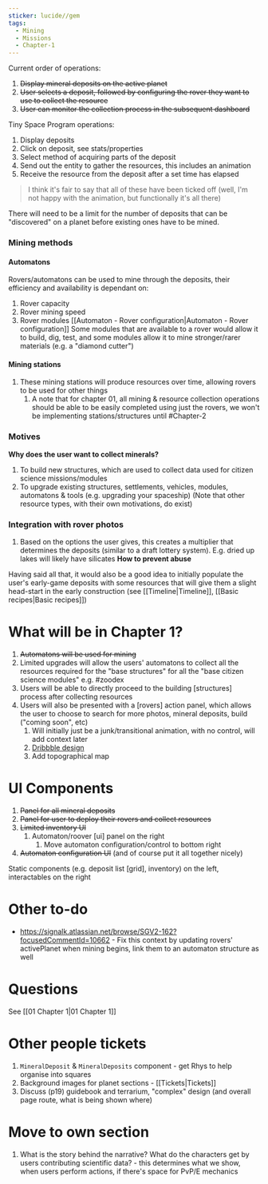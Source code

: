 ```yaml
---
sticker: lucide//gem
tags:
  - Mining
  - Missions
  - Chapter-1
---
```

Current order of operations:
1. ~~Display mineral deposits on the active planet~~
2. ~~User selects a deposit, followed by configuring the rover they want to use to collect the resource~~
3. ~~User can monitor the collection process in the subsequent dashboard~~

Tiny Space Program operations:
1. Display deposits
2. Click on deposit, see stats/properties
3. Select method of acquiring parts of the deposit
4. Send out the entity to gather the resources, this includes an animation
5. Receive the resource from the deposit after a set time has elapsed
> I think it's fair to say that all of these have been ticked off (well, I'm not happy with the animation, but functionally it's all there)

There will need to be a limit for the number of deposits that can be "discovered" on a planet before existing ones have to be mined.

### Mining methods
#### Automatons
Rovers/automatons can be used to mine through the deposits, their efficiency and availability is dependant on:
1. Rover capacity
2. Rover mining speed
3. Rover modules
	[[Automaton - Rover configuration|Automaton - Rover configuration]]
Some modules that are available to a rover would allow it to build, dig, test, and some modules allow it to mine stronger/rarer materials (e.g. a "diamond cutter")
#### Mining stations
1. These mining stations will produce resources over time, allowing rovers to be used for other things
	1. A note that for chapter 01, all mining & resource collection operations should be able to be easily completed using just the rovers, we won't be implementing stations/structures until #Chapter-2


### Motives
**Why does the user want to collect minerals?**
1. To build new structures, which are used to collect data used for citizen science missions/modules
2. To upgrade existing structures, settlements, vehicles, modules, automatons & tools (e.g. upgrading your spaceship)
(Note that other resource types, with their own motivations, do exist)

### Integration with rover photos
1. Based on the options the user gives, this creates a multiplier that determines the deposits (similar to a draft lottery system). E.g. dried up lakes will likely have silicates **How to prevent abuse**

Having said all that, it would also be a good idea to initially populate the user's early-game deposits with some resources that will give them a slight head-start in the early construction (see [[Timeline|Timeline]], [[Basic recipes|Basic recipes]])

# What will be in Chapter 1?
1. ~~Automatons will be used for mining~~
2. Limited upgrades will allow the users' automatons to collect all the resources required for the "base structures" for all the "base citizen science modules" e.g. #zoodex 
3. Users will be able to directly proceed to the building [structures] process after collecting resources
4. Users will also be presented with a [rovers] action panel, which allows the user to choose to search for more photos, mineral deposits, build ("coming soon", etc)
	1. Will initially just be a junk/transitional animation, with no control, will add context later
	2. [Dribbble design](https://dribbble.com/shots/10752052-Mars-Rover-AR-Navigator-App)
	3. Add topographical map

# UI Components
1. ~~Panel for all mineral deposits~~
2. ~~Panel for user to deploy their rovers and collect resources~~
3. ~~Limited inventory UI~~
	1. Automaton/roover [ui] panel on the right
		1. Move automaton configuration/control to bottom right
4. ~~Automaton configuration UI~~
(and of course put it all together nicely)

Static components (e.g. deposit list [grid], inventory) on the left, interactables on the right

# Other to-do
* https://signalk.atlassian.net/browse/SGV2-162?focusedCommentId=10662 - Fix this context by updating rovers' activePlanet when mining begins, link them to an automaton structure as well

# Questions
See [[01 Chapter 1|01 Chapter 1]]

# Other people tickets
1. `MineralDeposit` & `MineralDeposits` component - get Rhys to help organise into squares
2. Background images for planet sections - [[Tickets|Tickets]]
3. Discuss (p19) guidebook and terrarium, "complex" design (and overall page route, what is being shown where)

# Move to own section
1. What is the story behind the narrative? What do the characters get by users contributing scientific data? - this determines what we show, when users perform actions, if there's space for PvP/E mechanics